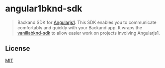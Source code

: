 angular1bknd-sdk
===

>  Backand SDK for [Angularjs1](https://angularjs.org/).
This SDK enables you to communicate comfortably and quickly with your Backand app.
It wraps the [vanillabknd-sdk](https://github.com/backand/vanillabknd-sdk) to allow easier work on projects involving Angularjs1.


## License

  [MIT](LICENSE)
